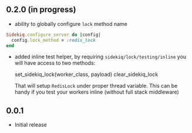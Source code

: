## 0.2.0 (in progress)

- ability to globally configure `lock` method name

``` ruby
Sidekiq.configure_server do |config|
  config.lock_method = :redis_lock
end
```

- added inline test helper, by requiring `sidekiq/lock/testing/inline`
  you will have access to two methods:

  set_sidekiq_lock(worker_class, payload)
  clear_sidekiq_lock

  That will setup `RedisLock` under proper thread variable.
  This can be handy if you test your workers inline (without full stack middleware)

## 0.0.1

- Initial release
